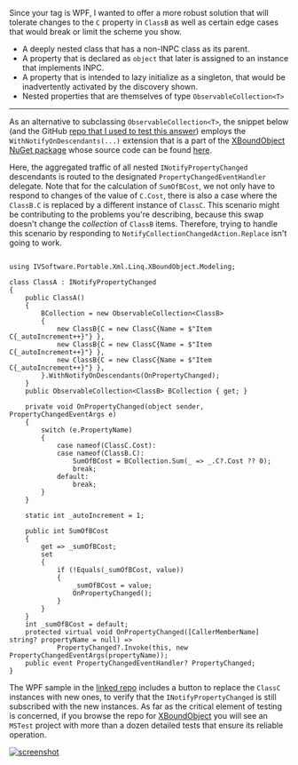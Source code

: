 Since your tag is WPF, I wanted to offer a more robust solution that will tolerate changes to the `C` property in `ClassB` as well as certain edge cases that would break or limit the scheme you show.

- A deeply nested class that has a non-INPC class as its parent.
- A property that is declared as `object` that later is assigned to an instance that implements INPC.
- A property that is intended to lazy initialize as a singleton, that would be inadvertently activated by the discovery shown.
- Nested properties that are themselves of type `ObservableCollection<T>`

___

As an alternative to subclassing `ObservableCollection<T>`, the snippet below (and the GitHub [repo that I used to test this answer]()) employs the `WithNotifyOnDescendants(...)` extension that is a part of the [XBoundObject NuGet package](https://www.nuget.org/packages/IVSoftware.Portable.Xml.Linq.XBoundObject) whose source code can be found [here](https://github.com/IVSoftware/IVSoftware.Portable.Xml.Linq.XBoundObject.git).

Here, the aggregated traffic of all nested `INotifyPropertyChanged` descendants is routed to the designated `PropertyChangedEventHandler` delegate. Note that for the calculation of `SumOfBCost`, we not only have to respond to changes of the value of `C.Cost`, there is also a case where the `ClassB.C` is replaced by a different instance of `ClassC`. This scenario might be contributing to the problems you're describing, because this swap doesn't change the _collection_ of `ClassB` items. Therefore, trying to handle this scenario by responding to `NotifyCollectionChangedAction.Replace` isn't going to work.

```

using IVSoftware.Portable.Xml.Linq.XBoundObject.Modeling;

class ClassA : INotifyPropertyChanged
{
    public ClassA() 
    {
        BCollection = new ObservableCollection<ClassB>
        {
            new ClassB{C = new ClassC{Name = $"Item C{_autoIncrement++}"} },
            new ClassB{C = new ClassC{Name = $"Item C{_autoIncrement++}"} },
            new ClassB{C = new ClassC{Name = $"Item C{_autoIncrement++}"} },
        }.WithNotifyOnDescendants(OnPropertyChanged);
    }
    public ObservableCollection<ClassB> BCollection { get; }

    private void OnPropertyChanged(object sender, PropertyChangedEventArgs e)
    {
        switch (e.PropertyName)
        {
            case nameof(ClassC.Cost):
            case nameof(ClassB.C):
                SumOfBCost = BCollection.Sum(_ => _.C?.Cost ?? 0);
                break;
            default:
                break;
        }
    }

    static int _autoIncrement = 1;

    public int SumOfBCost
    {
        get => _sumOfBCost;
        set
        {
            if (!Equals(_sumOfBCost, value))
            {
                _sumOfBCost = value;
                OnPropertyChanged();
            }
        }
    }
    int _sumOfBCost = default;
    protected virtual void OnPropertyChanged([CallerMemberName] string? propertyName = null) =>
            PropertyChanged?.Invoke(this, new PropertyChangedEventArgs(propertyName));
    public event PropertyChangedEventHandler? PropertyChanged;
}
```

The WPF sample in the [linked repo]() includes a button to replace the `ClassC` instances with new ones, to verify that the `INotifyPropertyChanged` is still subscribed with the new instances. As far as the critical element of testing is concerned, if you browse the repo for [XBoundObject](https://github.com/IVSoftware/IVSoftware.Portable.Xml.Linq.XBoundObject.git) you will see an `MSTest` project with more than a dozen detailed tests that ensure its reliable operation.





[![screenshot][1]][1]


  [1]: https://i.sstatic.net/65g1zRRB.png